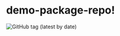 # demo-package-repo!
![GitHub tag (latest by date)](https://img.shields.io/github/v/tag/swapnil-gohil/demo-package-repo?color=green&label=version)

